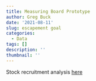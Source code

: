 ```yaml
---
title: Measuring Board Prototype
author: Greg Buck
date: '2021-08-11'
slug: escapement goal
categories:
  - Data
tags: []
description: ''
thumbnail: ''
---
```


Stock recruitment analysis [here](http://bbresearch.rbind.io/page/2/)